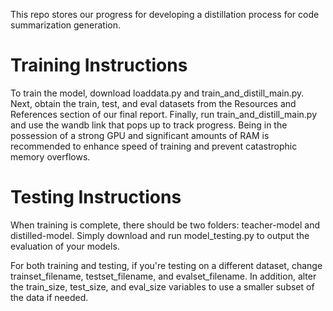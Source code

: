 This repo stores our progress for developing a distillation process for code summarization generation.

# Training Instructions
To train the model, download loaddata.py and train_and_distill_main.py. Next, obtain the train, test, and eval datasets from the Resources and References section of our final report.
Finally, run train_and_distill_main.py and use the wandb link that pops up to track progress.
Being in the possession of a strong GPU and significant amounts of RAM is recommended to enhance speed of training and prevent catastrophic memory overflows.

# Testing Instructions
When training is complete, there should be two folders: teacher-model and distilled-model.
Simply download and run model_testing.py to output the evaluation of your models.

For both training and testing, if you're testing on a different dataset, change trainset_filename, testset_filename, and evalset_filename.
In addition, alter the train_size, test_size, and eval_size variables to use a smaller subset of the data if needed.
